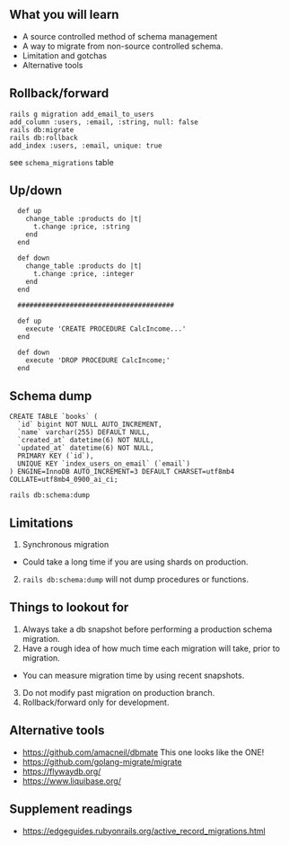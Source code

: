 ## What you will learn
- A source controlled method of schema management
- A way to migrate from non-source controlled schema.
- Limitation and gotchas
- Alternative tools

## Rollback/forward
```
rails g migration add_email_to_users
add_column :users, :email, :string, null: false
rails db:migrate
rails db:rollback
add_index :users, :email, unique: true
```
see `schema_migrations` table

## Up/down
```
  def up
    change_table :products do |t|
      t.change :price, :string
    end
  end

  def down
    change_table :products do |t|
      t.change :price, :integer
    end
  end

  #######################################

  def up
    execute 'CREATE PROCEDURE CalcIncome...'
  end

  def down
    execute 'DROP PROCEDURE CalcIncome;'
  end
```

## Schema dump
```
CREATE TABLE `books` (
  `id` bigint NOT NULL AUTO_INCREMENT,
  `name` varchar(255) DEFAULT NULL,
  `created_at` datetime(6) NOT NULL,
  `updated_at` datetime(6) NOT NULL,
  PRIMARY KEY (`id`),
  UNIQUE KEY `index_users_on_email` (`email`)
) ENGINE=InnoDB AUTO_INCREMENT=3 DEFAULT CHARSET=utf8mb4 COLLATE=utf8mb4_0900_ai_ci;

rails db:schema:dump
```

## Limitations
1. Synchronous migration
  - Could take a long time if you are using shards on production.
2. `rails db:schema:dump` will not dump procedures or functions.

## Things to lookout for
1. Always take a db snapshot before performing a production schema migration.
2. Have a rough idea of how much time each migration will take, prior to migration.
  - You can measure migration time by using recent snapshots.
3. Do not modify past migration on production branch.
4. Rollback/forward only for development.

## Alternative tools
 - https://github.com/amacneil/dbmate This one looks like the ONE!
 - https://github.com/golang-migrate/migrate
 - https://flywaydb.org/
 - https://www.liquibase.org/

## Supplement readings
 - https://edgeguides.rubyonrails.org/active_record_migrations.html
